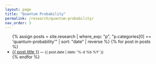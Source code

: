 ```yaml
---
layout: page
title: "Quantum Probability"
permalink: /research/quantum-probability/
nav_order: 3
---
```

<!-- Auto-list every article whose first category matches this slug -->
<ul>
{% assign posts = site.research | where_exp: "p", "p.categories[0] == 'quantum-probability'" | sort: "date" | reverse %}
{% for post in posts %}
  <li><a href="{{ post.url | relative_url }}">{{ post.title }}</a> <small>— {{ post.date | date: '%-d %b %Y' }}</small></li>
{% endfor %}
</ul>
